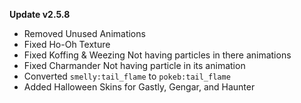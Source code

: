 **Update v2.5.8**

- Removed Unused Animations
- Fixed Ho-Oh Texture
- Fixed Koffing & Weezing Not having particles in there animations
- Fixed Charmander Not having particle in its animation
- Converted `smelly:tail_flame` to `pokeb:tail_flame`
- Added Halloween Skins for Gastly, Gengar, and Haunter